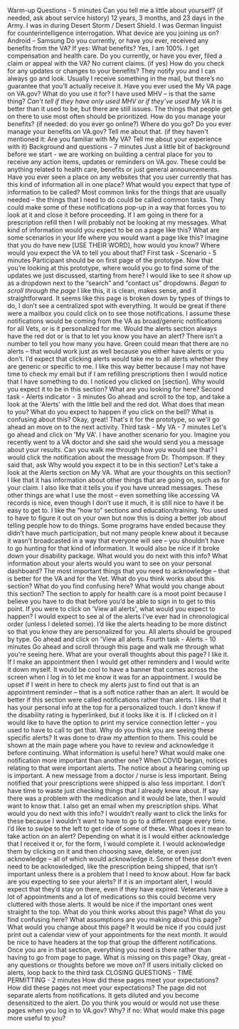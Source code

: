 Warm-up Questions - 5 minutes
Can you tell me a little about yourself? (if needed, ask about service history)
12 years, 3 months, and 23 days in the Army. I was in during Desert Storm / Desert Shield. I was  German linguist for counterintelligence interrogation. 
What device are you joining us on?
Android – Samsung
Do you currently, or have you ever, received any benefits from the VA?
If yes: What benefits?
Yes, I am 100%. I get compensation and health care. 
Do you currently, or have you ever, filed a claim or appeal with the VA?
No current claims. 
(if yes) How do you check for any updates or changes to your benefits?
They notify you and I can always go and look. Usually I receive something in the mail, but there’s no guarantee that you’ll actually receive it. 
Have you ever used the My VA page on VA.gov? What do you use it for?
I have used MHV – is that the same thing? *Can’t tell if they have only used MHV or if they’ve used My VA* It is better than it used to be, but there are still issues. The things that people get on there to use most often should be prioritized. 
How do you manage your benefits?
(if needed: do you ever go online?) Where do you go?
Do you ever manage your benefits on VA.gov? Tell me about that.
(if they haven't mentioned it: Are you familiar with My VA? Tell me about your experience with it)
Background and questions - 7 minutes
Just a little bit of background before we start - we are working on building a central place for you to receive any action items, updates or reminders on VA.gov. These could be anything related to health care, benefits or just general announcements.
Have you ever seen a place on any websites that you user currently that has this kind of information all in one place?
What would you expect that type of information to be called?
Most common links for the things that are usually needed – the things that I need to do could be called common tasks. They could make some of these notifications pop-up in a way that forces you to look at it and close it before proceeding. If I am going in there for a prescription refill then I will probably not be looking at my messages. 
What kind of information would you expect to be on a page like this?
What are some scenarios in your life where you would want a page like this?
Imagine that you do have new [USE THEIR WORD], how would you know?
Where would you expect the VA to tell you about that?
First task - Scenario - 5 minutes
Participant should be on first page of the prototype.
Now that you’re looking at this prototype, where would you go to find some of the updates we just discussed, starting from here?
I would like to see it show up as a dropdown next to the “search” and “contact us” dropdowns. *Began to scroll through the page* I like this, it is clean, makes sense, and it straightforward.
It seems like this page is broken down by types of things to do, I don’t see a centralized spot with everything. It would be great if there were a mailbox you could click on to see those notifications. I assume these notifications would be coming from the VA as broad/generic notifications for all Vets, or is it personalized for me. 
Would the alerts section always have the red dot or is that to let you know you have an alert? There isn’t a number to tell you how many you have. Green could mean that there are no alerts – that would work just as well because you either have alerts or you don’t. 
I’d expect that clicking alerts would take me to all alerts whether they are generic or specific to me. I like this way better because I may not have time to check my email but if I am refilling prescriptions then I would notice that I have something to do.
I noticed you clicked on [section].
Why would you expect it to be in this section?
What are you looking for here?
Second task - Alerts indicator - 3 minutes
Go ahead and scroll to the top, and take a look at the 'Alerts' with the little bell and the red dot.
What does that mean to you?
What do you expect to happen if you click on the bell?
What is confusing about this?
Okay, great! That's it for the prototype, so we'll go ahead an move on to the next activity.
Third task - My VA - 7 minutes
Let's go ahead and click on 'My VA'. I have another scenario for you. Imagine you recently went to a VA doctor and she said she would send you a message about your results. Can you walk me through how you would see that?
I would click the notification about the message from Dr. Thompson. 
If they said that, ask
Why would you expect it to be in this section?
Let's take a look at the Alerts section on My VA.
What are your thoughts on this section?
I like that it has information about other things that are going on, such as for your claim. I also like that it tells you if you have unread messages. These other things are what I use the most – even something like accessing VA records is nice, even though I don’t use it much, it is still nice to have it be easy to get to.
I like the “how to” sections and education/training. You used to have to figure it out on your own but now this is doing a better job about telling people how to do things. Some programs have ended because they didn’t have much participation, but not many people knew about it because it wasn’t broadcasted in a way that everyone will see – you shouldn’t have to go hunting for that kind of information. It would also be nice if it broke down your disability package.
What would you do next with this info?
What information about your alerts would you want to see on your personal dashboard?
The most important things that you need to acknowledge – that is better for the VA and for the Vet.
What do you think works about this section?
What do you find confusing here?
What would you change about this section?
The section to apply for health care is a moot point because I believe you have to do that before you’d be able to sign in to get to this point. 
If you were to click on 'View all alerts', what would you expect to happen?
I would expect to see al of the alerts I’ve ever had in chronological order (unless I deleted some). I’d like the alerts heading to be more distinct so that you know they are personalized for you. All alerts should be grouped by type.
Go ahead and click on 'View all alerts.
Fourth task - Alerts - 10 minutes
Go ahead and scroll through this page and walk me through what you're seeing here.
What are your overall thoughts about this page?
I like it. If I make an appointment then I would get other reminders and I would write it down myself. It would be cool to have a banner that comes across the screen when I log in to let me know it was for an appointment. I would be upset if I went in here to check my alerts just to find out that is an appointment reminder – that is a soft notice rather than an alert. It would be better if this section were called notifications rather than alerts. 
I like that it has your personal info at the top for a personalized touch. I don’t know if the disability rating is hyperlinked, but it looks like it is. If I clicked on it I would like to have the option to print my service connection letter – you used to have to call to get that.
Why do you think you are seeing these specific alerts?
It was done to draw my attention to them. This could be shown at the main page where you have to review and acknowledge it before continuing. 
What information is useful here?
What would make one notification more important than another one?
When COVID began, notices relating to that were important alerts. The notice about a hearing coming up is important. A new message from a doctor / nurse is less important. Being notified that your prescriptions were shipped is also less important. I don’t have time to waste just checking things that I already knew about. If say there was a problem with the medication and it would be late, then I would want to know that. I also get an email when my prescription ships.
What would you do next with this info?
I wouldn’t really want to click the links for these because I wouldn’t want to have to go to a different page every time. I’d like to swipe to the left to get ride of some of these.
What does it mean to take action on an alert?
Depending on what it is I would either acknowledge that I received it or, for the form, I would complete it. 
I would acknowledge them by clicking on it and then choosing save, delete, or even just acknowledge – all of which would acknowledge it. Some of these don’t even need to be acknowledged, like the prescription being shipped, that isn’t important unless there is a problem that I need to know about.
How far back are you expecting to see your alerts?
If it is an important alert, I would expect that they’d stay on there, even if they have expired. Veterans have a lot of appointments and a lot of medications so this could become very cluttered with those alerts. It would be nice if the important ones went straight to the top. 
What do you think works about this page?
What do you find confusing here?
What assumptions are you making about this page?
What would you change about this page?
It would be nice if you could just print out a calendar view of your appointments for the next month.
It would be nice to have headers at the top that group the different notifications. Once you are in that section, everything you need is there rather than having to go from page to page.
What is missing on this page?
Okay, great - any questions or thoughts before we move on?
If users initially clicked on alerts, loop back to the third task
CLOSING QUESTIONS - TIME PERMITTING - 2 minutes
How did these pages meet your expectations?
How did these pages not meet your expectations?
The page did not separate alerts from notifications. It gets diluted and you become desensitized to the alert.
Do you think you would or would not use these pages when you log in to VA.gov? Why?
if no: What would make this page more useful to you?

